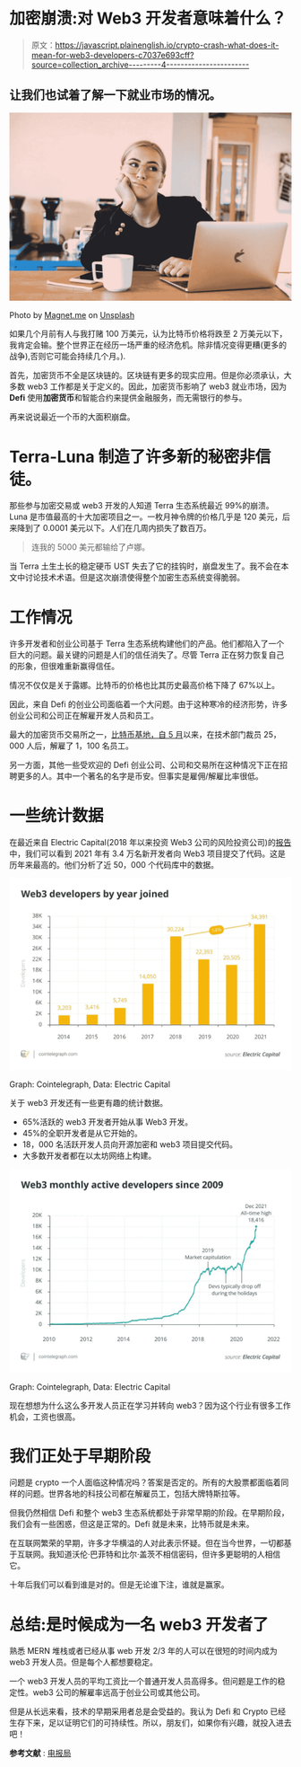 # 加密崩溃:对 Web3 开发者意味着什么？

> 原文：<https://javascript.plainenglish.io/crypto-crash-what-does-it-mean-for-web3-developers-c7037e693cff?source=collection_archive---------4----------------------->

## 让我们也试着了解一下就业市场的情况。

![](img/b4df3631bc921f13ed37fd2178f87e8f.png)

Photo by [Magnet.me](https://unsplash.com/@magnetme?utm_source=medium&utm_medium=referral) on [Unsplash](https://unsplash.com?utm_source=medium&utm_medium=referral)

如果几个月前有人与我打赌 100 万美元，认为比特币价格将跌至 2 万美元以下，我肯定会输。整个世界正在经历一场严重的经济危机。除非情况变得更糟(更多的战争),否则它可能会持续几个月。).

首先，加密货币不全是区块链的。区块链有更多的现实应用。但是你必须承认，大多数 web3 工作都是关于定义的。因此，加密货币影响了 web3 就业市场，因为 **Defi** 使用**加密货币**和智能合约来提供金融服务，而无需银行的参与。

再来说说最近一个币的大面积崩盘。

# Terra-Luna 制造了许多新的秘密非信徒。

那些参与加密交易或 web3 开发的人知道 Terra 生态系统最近 99%的崩溃。Luna 是市值最高的十大加密项目之一。一枚月神令牌的价格几乎是 120 美元，后来降到了 0.0001 美元以下。人们在几周内损失了数百万。

> 连我的 5000 美元都输给了卢娜。

当 Terra 土生土长的稳定硬币 UST 失去了它的挂钩时，崩盘发生了。我不会在本文中讨论技术术语。但是这次崩溃使得整个加密生态系统变得脆弱。

# 工作情况

许多开发者和创业公司基于 Terra 生态系统构建他们的产品。他们都陷入了一个巨大的问题。最关键的问题是人们的信任消失了。尽管 Terra 正在努力恢复自己的形象，但很难重新赢得信任。

情况不仅仅是关于露娜。比特币的价格也比其历史最高价格下降了 67%以上。

因此，来自 Defi 的创业公司面临着一个大问题。由于这种寒冷的经济形势，许多创业公司和公司正在解雇开发人员和员工。

最大的加密货币交易所之一，[比特币基地，自 5 月](https://www.wsws.org/en/articles/2022/06/18/edrq-j18.html)以来，在技术部门裁员 25，000 人后，解雇了 1，100 名员工。

另一方面，其他一些受欢迎的 Defi 创业公司、公司和交易所在这种情况下正在招聘更多的人。其中一个著名的名字是币安。但事实是雇佣/解雇比率很低。

# 一些统计数据

在最近来自 Electric Capital(2018 年以来投资 Web3 公司的风险投资公司)的[报告](https://medium.com/electric-capital/electric-capital-developer-report-2021-f37874efea6d)中，我们可以看到 2021 年有 3.4 万名新开发者向 Web3 项目提交了代码。这是历年来最高的。他们分析了近 50，000 个代码库中的数据。

![](img/98c143f7147108f0f9eab4a55dc272e9.png)

Graph: Cointelegraph, Data: Electric Capital

关于 web3 开发还有一些更有趣的统计数据。

*   65%活跃的 web3 开发者开始从事 Web3 开发。
*   45%的全职开发者是从它开始的。
*   18，000 名活跃开发人员向开源加密和 web3 项目提交代码。
*   大多数开发者都在以太坊网络上构建。

![](img/3e27aaf565f8152d77bf89a0e376cd22.png)

Graph: Cointelegraph, Data: Electric Capital

现在想想为什么这么多开发人员正在学习并转向 web3？因为这个行业有很多工作机会，工资也很高。

# 我们正处于早期阶段

问题是 crypto 一个人面临这种情况吗？答案是否定的。所有的大股票都面临着同样的问题。世界各地的科技公司都在解雇员工，包括大牌特斯拉等。

但我仍然相信 Defi 和整个 web3 生态系统都处于非常早期的阶段。在早期阶段，我们会有一些困惑，但这是正常的。Defi 就是未来，比特币就是未来。

在互联网繁荣的早期，许多才华横溢的人对此表示怀疑。但在当今世界，一切都基于互联网。我知道沃伦·巴菲特和比尔·盖茨不相信密码，但许多更聪明的人相信它。

十年后我们可以看到谁是对的。但是无论谁下注，谁就是赢家。

# 总结:是时候成为一名 web3 开发者了

熟悉 MERN 堆栈或者已经从事 web 开发 2/3 年的人可以在很短的时间内成为 web3 开发人员。但是每个人都想要稳定。

一个 web3 开发人员的平均工资比一个普通开发人员高得多。但问题是工作的稳定性。web3 公司的解雇率远高于创业公司或其他公司。

但是从长远来看，技术的早期采用者总是会受益的。我认为 Defi 和 Crypto 已经生存下来，足以证明它们的可持续性。所以，朋友们，如果你有兴趣，就投入进去吧！

**参考文献** : [电报局](https://cointelegraph.com/news/web3-developer-growth-hits-an-all-time-high-as-ecosystem-matures)